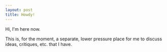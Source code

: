 ```yaml
---
layout: post
title: Howdy!
---
```


Hi, I'm here now.

This is, for the moment, a separate, lower pressure place for me to discuss ideas, critiques, etc. that I have.
